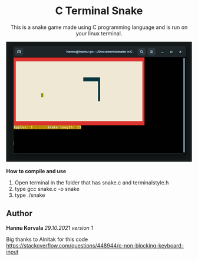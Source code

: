 <h1 align="center">C Terminal Snake</h1>

<p align="center">This is a snake game made using C programming language and is run on your linux terminal.</p>

![alt text](https://raw.githubusercontent.com/korvahannu/c_terminal_snake/main/image.png)

**How to compile and use**
1. Open terminal in the folder that has snake.c and terminalstyle.h
2. type gcc snake.c -o snake
3. type ./snake

## Author
**Hannu Korvala**
_29.10.2021 version 1_

Big thanks to Alnitak for this code <br />
https://stackoverflow.com/questions/448944/c-non-blocking-keyboard-input

